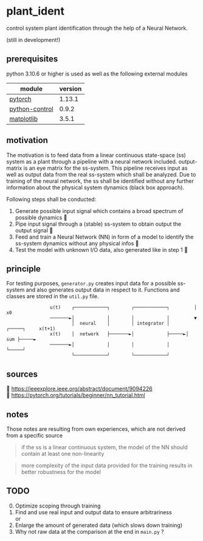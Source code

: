 # plant_ident 

control system plant identification through the help of a Neural Network.

(still in development!)

## prerequisites

python 3.10.6 or higher is used as well as the following external modules

| module                                                             | version |
|--------------------------------------------------------------------|---------|
| [pytorch](https://github.com/pytorch)                              | 1.13.1  |
| [python-control](https://github.com/python-control/python-control) | 0.9.2   |
| [matplotlib](https://github.com/matplotlib/matplotlib)             | 3.5.1   |

## motivation

The motivation is to feed data from a linear continuous state-space (ss) system as a plant through a pipeline with a neural network included.
output-matrix is an eye matrix for the ss-system.
This pipeline receives input as well as output data from the real ss-system which shall be analyzed.
Due to training of the neural network, the ss shall be identified without any further information about the physical system dynamics (black box approach).

Following steps shall be conducted:

1. Generate possible input signal which contains a broad spectrum of possible dynamics :symbols:
2. Pipe input signal through a (stable) ss-system to obtain output the output signal :abcd:
3. Feed and train a Neural Network (NN) in form of a model to identify the ss-system dynamics without any physical infos :repeat:
4. Test the model with unknown I/O data, also generated like in step 1 :repeat_one:

## principle 

For testing purposes, `generator.py` creates input data for a possible ss-system and also generates output data in respect to it.
Functions and classes are stored in the `util.py` file.

```
                u(t)    ┌────────────┐        ┌────────────┐         │ x0
                ───────►│            │        │            │         ▼
                        │  neural    │        │ integrator │      ┌─────┐     x(t+1)
                x(t)    │  network   ├───────►│            ├─────►│ sum ├─────►
                ───────►│            │        │            │      └─────┘
                        └────────────┘        └────────────┘
```

## sources

:scroll: https://ieeexplore.ieee.org/abstract/document/9094226 \
:scroll: https://pytorch.org/tutorials/beginner/nn_tutorial.html 

## notes

Those notes are resulting from own experiences, which are not derived from a specific source

> if the ss is a linear continuous system, the model of the NN should contain at least one non-linearity

> more complexity of the input data provided for the training results in better robustness for the model


## TODO

0. Optimize scoping through training
1. Find and use real input and output data to ensure arbitrariness\
or 
2. Enlarge the amount of generated data (which slows down training)
3. Why not raw data at the comparison at the end in `main.py` ?
